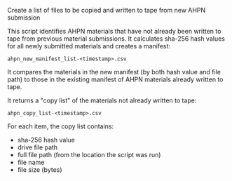 Create a list of files to be copied and written to tape from new AHPN submission

This script identifies AHPN materials that have not already been written to tape from previous material submissions. It calculates sha-256 hash values for all newly submitted materials and creates a manifest:

`ahpn_new_manifest_list-<timestamp>.csv`

It compares the materials in the new manifest (by both hash value and file path) to those in the existing manifest of AHPN materials already written to tape.

It returns a "copy list" of the materials not already written to tape:

`ahpn_copy_list-<timestamp>.csv`

For each item, the copy list contains: 
- sha-256 hash value
- drive file path
- full file path (from the location the script was run)
- file name
- file size (bytes)